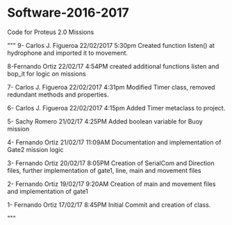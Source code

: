 # Software-2016-2017
Code for Proteus 2.0 Missions

"""
9- Carlos J. Figueroa 22/02/2017 5:30pm
Created function listen() at hydrophone and imported it to movement.

8-Fernando Ortiz 22/02/17 4:54PM
created additional functions listen and bop_it for logic on missions

7- Carlos J. Figueroa 22/02/2017 4:31pm
Modified Timer class, removed redundant methods and properties.

6- Carlos J. Figueroa 22/02/2017 4:15pm
Added Timer metaclass to project.

5- Sachy Romero 21/02/17 4:25PM
Added boolean variable for Buoy mission

4- Fernando Ortiz 21/02/17 11:09AM
Documentation and implementation of Gate2 mission logic

3- Fernando Ortiz 20/02/17 8:05PM
Creation of SerialCom and Direction files, further implementation of gate1, line, main and movement files

2- Fernando Ortiz 19/02/17 9:20AM
Creation of main and movement files and implementation of gate1

1- Fernando Ortiz 17/02/17 8:45PM
Initial Commit and creation of class.


"""
